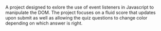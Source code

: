 A project designed to exlore the use of event listeners in Javascript to manipulate the DOM. The project focuses on a fluid score that updates upon submit as well as allowing the quiz questions to change color depending on which answer is right. 
